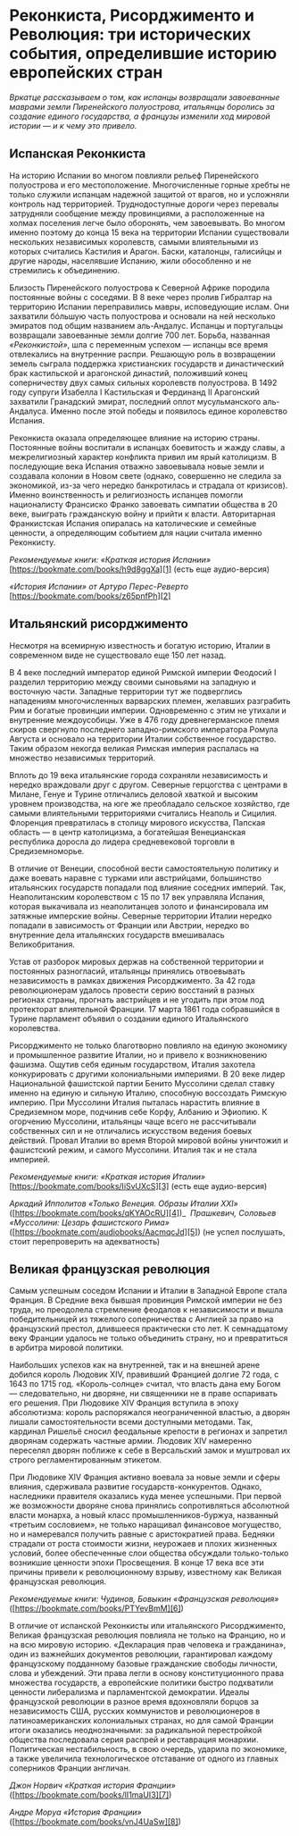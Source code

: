 # Реконкиста, Рисорджименто и Революция: три исторических события, определившие историю европейских стран

_Вркатце рассказываем о том, как испанцы возвращали завоеванные маврами земли Пиренейского полуострова, итальянцы боролись за создание единого государства, а французы изменили ход мировой истории — и к чему это привело._

## Испанская Реконкиста
На историю Испании во многом повлияли рельеф Пиренейского полуострова и его местоположение. Многочисленные горные хребты не только служили испанцам надежной защитой от врагов, но и усложняли контроль над территорией. Труднодоступные дороги через перевалы затрудняли сообщение между провинциями, а расположенные на холмах поселения легче было оборонять, чем завоевывать. Во многом именно поэтому до конца 15 века на территории Испании существовали нескольких независимых королевств, самыми влиятельными из которых считались Кастилия и Арагон. Баски, каталонцы, галисийцы и другие народы, населявшие Испанию, жили обособленно и не стремились к объединению.

Близость Пиренейского полуострова к Северной Африке породила постоянные войны с соседями. В 8 веке через пролив Гибралтар на территорию Испании переправились мавры, исповедующие ислам. Они захватили бóльшую часть полуострова и основали на ней несколько эмиратов под общим названием аль-Андалус. Испанцы и португальцы возвращали завоеванные земли долгие 700 лет. Борьба, названная _«Реконкистой»_, шла с переменным успехом — испанцы все время отвлекались на внутренние распри. Решающую роль в возвращении земель сыграла поддержка христианских государств и династический брак кастильской и арагонской династий, положивший конец соперничеству двух самых сильных королевств полуострова. В 1492 году супруги Изабелла I Кастильская и Фердинанд II Арагонский захватили Гранадский эмират, последний оплот мусульманского аль-Андалуса. Именно после этой победы и появилось единое королевство Испания.

Реконкиста оказала определяющее влияние на историю страны. Постоянные войны воспитали в испанцах боевитость и жажду славы, а межрелигиозный характер конфликта привил им ярый католицизм. В последующие века Испания отважно завоевывала новые земли и создавала колонии в Новом свете (однако, совершенно не следила за экономикой, из-за чего нередко банкротилась и страдала от кризисов). Именно воинственность и религиозность испанцев помогли националисту Франсиско Франко завоевать симпатии общества в 20 веке, выиграть гражданскую войну и прийти к власти. Авторитарная Франкистская Испания опиралась на католические и семейные ценности, а определяющим событием для нации считала именно Реконкисту.

_Рекомендуемые книги: «Краткая история Испании»_
[https://bookmate.com/books/h9d8ggXa][1] (есть еще аудио-версия)

_«История Испании» от Артуро Перес-Реверто_
[https://bookmate.com/books/z65pnfPh][2]

## Итальянский рисорджименто
Несмотря на всемирную известность и богатую историю, Италии в современном виде не существовало еще 150 лет назад. 

В 4 веке последний император единой Римской империи Феодосий I разделил территорию между своими сыновьями на западную и восточную части. Западные территории тут же подверглись нападениям многочисленных варварских племен, желавших разграбить Рим и богатые провинции империи. Одновременно с этим не утихали и внутренние междоусобицы. Уже в 476 году древнегерманское племя скиров свергнуло последнего западно-римского императора Ромула Августа и основало на территории Италии собственное государство. Таким образом некогда великая Римская империя распалась на множество независимых территорий.

Вплоть до 19 века итальянские города сохраняли независимость и нередко враждовали друг с другом. Северные герцогства с центрами в Милане, Генуе и Турине отличались деловой хваткой и высоким уровнем производства, на юге же преобладало сельское хозяйство, где самыми влиятельными территориями считались Неаполь и Сицилия. Флоренция превратилась в столицу мирового искусства, Папская область — в центр католицизма, а богатейшая Венецианская республика доросла до лидера средневековой торговли в Средиземноморье.

В отличие от Венеции, способной вести самостоятельную политику и даже воевать наравне с турками или австрийцами, большинство итальянских государств попадали под влияние соседних империй. Так, Неаполитанским королевством с 15 по 17 век управляла Испания, которая выкачивала из неаполитанцев золото и финансировала им затяжные имперские войны. Северные территории Италии нередко попадали в зависимость от Франции или Австрии, нередко во внутренние дела итальянских государств вмешивалась Великобритания.

Устав от разборок мировых держав на собственной территории и постоянных разногласий, итальянцы принялись отвоевывать независимость в рамках движения Рисорджименто. За 42 года революционерам удалось провести серию восстаний в разных регионах страны, прогнать австрийцев и не угодить при этом под протекторат влиятельной Франции. 17 марта 1861 года собравшийся в Турине парламент объявил о создании единого Итальянского королевства.

Рисорджименто не только благотворно повлияло на единую экономику и промышленное развитие Италии, но и привело к возникновению фашизма. Ощутив себя единым государством, Италия захотела конкурировать с другими колониальными империями. В 20 веке лидер Национальной фашистской партии Бенито Муссолини сделал ставку именно на единую и сильную Италию, способную воссоздать Римскую империю. При Муссолини Италия пыталась нарастить влияние в Средиземном море, подчинив себе Корфу, Албанию и Эфиопию. К огорчению Муссолини, итальянцы чаще всего не рассчитывали собственных сил и не отличались искусством ведения боевых действий. Провал Италии во время Второй мировой войны уничтожил и фашистский режим, и самого Муссолини. Италия так и не стала империей.

_Рекомендуемые книги: «Краткая история Италии»_
[https://bookmate.com/books/IiSvUXcS][3] (есть еще аудио-версия)

_Аркадий Ипполитов «Только Венеция. Образы Италии XXI»_
([https://bookmate.com/books/qKYAOcRU][4])\_ 
_Прашкевич, Соловьев «Муссолини: Цезарь фашистского Рима»_
([https://bookmate.com/audiobooks/AacmqcJd][5]) (не успел послушать, стоит перепроверить на адекватность)

## Великая французская революция
Самым успешным соседом Испании и Италии в Западной Европе стала Франция. В Средние века бывшая провинция Римской империи не без труда, но преодолела стремление феодалов к независимости и вышла победительницей из тяжелого соперничества с Англией за право на французский престол, длившееся практически сто лет. К семнадцатому веку Франции удалось не только объединить страну, но и превратиться в арбитра мировой политики.

Наибольших успехов как на внутренней, так и на внешней арене добился король Людовик XIV, правивший Францией долгие 72 года, с 1643 по 1715 год. «Король-солнце» считал, что власть дана ему Богом — следовательно, ни дворяне, ни священники не в праве оспаривать его решения. При Людовике XIV Франция вступила в эпоху абсолютизма: король распоряжался неограниченной властью, а дворян лишали самостоятельности всеми доступными методами. Так, кардинал Ришельё сносил феодальные крепости в регионах и запретил дворянам содержать частные армии. Людовик XIV намеренно переселял дворян поближе к себе в Версальский замок и муштровал их строго регламентированным этикетом.

При Людовике XIV Франция активно воевала за новые земли и сферы влияния, сдерживала развитие государств-конкурентов. Однако, наследники правителя оказались куда менее успешными. При первой же возможности дворяне снова принялись сопротивляться абсолютной власти монарха, а новый класс промышленников-буржуа, названный «третьим сословием», не только наращивал финансовое могущество, но и намеревался получить равные с аристократией права. Бедняки страдали от роста стоимости жизни, неурожаев и плохих жизненных условий, более обеспеченные слои общества обсуждали только-только возникшие ценности эпохи Просвещения. В конце 17 века все эти причины привели к революционному взрыву, известному как Великая французская революция.

_Рекомендуемые книги: Чудинов, Бовыкин «Французская революция»_
([https://bookmate.com/books/PTYevBmM][6])

В отличие от испанской Реконкисты или итальянского Рисорджименто, Великая французская революция повлияла не только на Францию, но и на всю мировую историю. «Декларация прав человека и гражданина», один из важнейших документов революции, гарантировал каждому французскому подданному базовые гражданские свободы личности, слова и убеждений. Эти права легли в основу конституционного права множества государств, а европейские политики быстро подхватили ценности либерализма и парламентской демократии. Идеалы французской революции в разное время вдохновляли борцов за независимость США, русских коммунистов и революционеров в латиноамериканских колониальных странах, но для самой Франции итоги оказались неоднозначными: за радикальной перестройкой общества последовала серия распрей и реставрация монархии. Политическая нестабильность, в свою очередь, ударила по экономике, а также увеличила технологическое отставание от одного из главных соперников Франции англичан.

_Джон Норвич «Краткая история Франции»_
([https://bookmate.com/books/lI1maUI3][7])

_Андре Моруа «История Франции»_
([https://bookmate.com/books/vnJ4UaSw][8])


[1]:	https://bookmate.com/books/h9d8ggXa
[2]:	https://bookmate.com/books/z65pnfPh
[3]:	https://bookmate.com/books/IiSvUXcS
[4]:	https://bookmate.com/books/qKYAOcRU
[5]:	https://bookmate.com/audiobooks/AacmqcJd
[6]:	https://bookmate.com/books/PTYevBmM
[7]:	https://bookmate.com/books/lI1maUI3
[8]:	https://bookmate.com/books/vnJ4UaSw